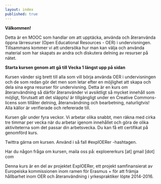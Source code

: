 ```yaml
---
layout: index
published: true
---
```


**Välkommen!**

Detta är en MOOC som handlar om att upptäcka, använda och återanvända öppna lärresurser (Open Educational Resources - OER) i undervisningen. Tillsammans kommer vi att undersöka hur man kan välja och använda material som har skapats av andra och diskutera delning av resurser på nätet. 


**Starta kursen genom att gå till Vecka 1 längst upp på sidan**

Kursen vänder sig brett till alla som vill börja använda OER i undervisningen och de som redan gör det men som letar efter en möjlighet att skapa och dela sina egna resurser för undervisning. Detta är en kurs om återanvändning så därför återanvänder vi avsiktligt så mycket innehåll som möjligt, förutsatt att det släppts/ är tillgängligt under en Creative Commons-licens som tillåter delning, återanvändning och bearbetning, naturligtvis! Alla källor är verifierade och refererade till. 

Kursen går under fyra veckor. Vi arbetar olika snabbt, men räkna med cirka tre timmar per vecka när du arbetar igenom innehållet och göra de olika aktiviteterna som det passar din arbetsvecka. Du kan få ett certifikat på genomförd kurs.



Twittra gärna om kursen. Använd i så fall #explOERer -hashtagen.

Har du någon fråga om kursen, maila oss på: exploererkurs [at] gmail [dot] com

Denna kurs är en del av projektet ExplOERer, ett projekt samfinansierat av Europeiska kommissionen inom ramen för Erasmus + för att främja hållbarhet inom OER och återanvändning i yrkespraktiker löpte 2014-2016. 

